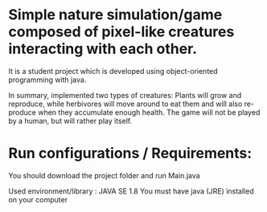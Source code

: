 # Simple nature simulation/game composed of pixel-like creatures interacting with each other.

It is a student project which is developed using object-oriented programming with java.

In summary, implemented two types of creatures:
Plants will grow and reproduce, while herbivores will move around to eat them and will also re-produce when they accumulate enough health. 
The game will not be played by a human, but will rather play itself.




# Run configurations / Requirements:

You should download the project folder and run Main.java 

Used environment/library : JAVA SE 1.8
You must have java (JRE) installed on your computer
